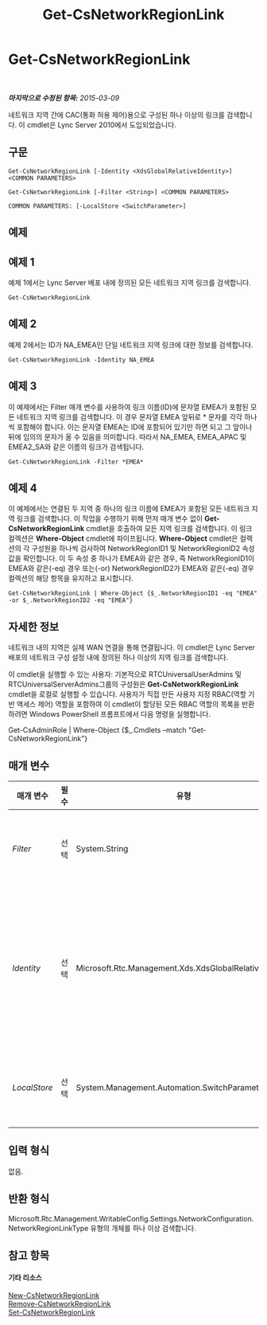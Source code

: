 ﻿---
title: Get-CsNetworkRegionLink
TOCTitle: Get-CsNetworkRegionLink
ms:assetid: dc5cb988-13e2-4af4-8b36-0aaa58ebf1c5
ms:mtpsurl: https://technet.microsoft.com/ko-kr/library/Gg398972(v=OCS.15)
ms:contentKeyID: 49305241
ms.date: 08/10/2015
mtps_version: v=OCS.15
ms.translationtype: HT
---

# Get-CsNetworkRegionLink

 

_**마지막으로 수정된 항목:** 2015-03-09_

네트워크 지역 간에 CAC(통화 허용 제어)용으로 구성된 하나 이상의 링크를 검색합니다. 이 cmdlet은 Lync Server 2010에서 도입되었습니다.

## 구문

    Get-CsNetworkRegionLink [-Identity <XdsGlobalRelativeIdentity>] <COMMON PARAMETERS>

    Get-CsNetworkRegionLink [-Filter <String>] <COMMON PARAMETERS>

    COMMON PARAMETERS: [-LocalStore <SwitchParameter>]

## 예제

## 예제 1

예제 1에서는 Lync Server 배포 내에 정의된 모든 네트워크 지역 링크를 검색합니다.

    Get-CsNetworkRegionLink

## 예제 2

예제 2에서는 ID가 NA\_EMEA인 단일 네트워크 지역 링크에 대한 정보를 검색합니다.

    Get-CsNetworkRegionLink -Identity NA_EMEA

## 예제 3

이 예제에서는 Filter 매개 변수를 사용하여 링크 이름(ID)에 문자열 EMEA가 포함된 모든 네트워크 지역 링크를 검색합니다. 이 경우 문자열 EMEA 앞뒤로 \* 문자를 각각 하나씩 포함해야 합니다. 이는 문자열 EMEA는 ID에 포함되어 있기만 하면 되고 그 앞이나 뒤에 임의의 문자가 올 수 있음을 의미합니다. 따라서 NA\_EMEA, EMEA\_APAC 및 EMEA2\_SA와 같은 이름의 링크가 검색됩니다.

    Get-CsNetworkRegionLink -Filter *EMEA*

## 예제 4

이 예제에서는 연결된 두 지역 중 하나의 링크 이름에 EMEA가 포함된 모든 네트워크 지역 링크를 검색합니다. 이 작업을 수행하기 위해 먼저 매개 변수 없이 **Get-CsNetworkRegionLink** cmdlet을 호출하여 모든 지역 링크를 검색합니다. 이 링크 컬렉션은 **Where-Object** cmdlet에 파이프됩니다. **Where-Object** cmdlet은 컬렉션의 각 구성원을 하나씩 검사하여 NetworkRegionID1 및 NetworkRegionID2 속성 값을 확인합니다. 이 두 속성 중 하나가 EMEA와 같은 경우, 즉 NetworkRegionID1이 EMEA와 같은(-eq) 경우 또는(-or) NetworkRegionID2가 EMEA와 같은(-eq) 경우 컬렉션의 해당 항목을 유지하고 표시합니다.

    Get-CsNetworkRegionLink | Where-Object {$_.NetworkRegionID1 -eq "EMEA" -or $_.NetworkRegionID2 -eq "EMEA"}

## 자세한 정보

네트워크 내의 지역은 실제 WAN 연결을 통해 연결됩니다. 이 cmdlet은 Lync Server 배포의 네트워크 구성 설정 내에 정의된 하나 이상의 지역 링크를 검색합니다.

이 cmdlet을 실행할 수 있는 사용자: 기본적으로 RTCUniversalUserAdmins 및 RTCUniversalServerAdmins그룹의 구성원은 **Get-CsNetworkRegionLink** cmdlet을 로컬로 실행할 수 있습니다. 사용자가 직접 만든 사용자 지정 RBAC(역할 기반 액세스 제어) 역할을 포함하여 이 cmdlet이 할당된 모든 RBAC 역할의 목록을 반환하려면 Windows PowerShell 프롬프트에서 다음 명령을 실행합니다.

Get-CsAdminRole | Where-Object {$\_.Cmdlets –match "Get-CsNetworkRegionLink"}

## 매개 변수


<table>
<colgroup>
<col style="width: 25%" />
<col style="width: 25%" />
<col style="width: 25%" />
<col style="width: 25%" />
</colgroup>
<thead>
<tr class="header">
<th>매개 변수</th>
<th>필수</th>
<th>유형</th>
<th>설명</th>
</tr>
</thead>
<tbody>
<tr class="odd">
<td><p><em>Filter</em></p></td>
<td><p>선택</p></td>
<td><p>System.String</p></td>
<td><p>와일드카드 문자열과 일치하는 ID 값을 기준으로 네트워크 링크를 검색하는 데 사용되는 와일드카드 문자열을 적용합니다.</p></td>
</tr>
<tr class="even">
<td><p><em>Identity</em></p></td>
<td><p>선택</p></td>
<td><p>Microsoft.Rtc.Management.Xds.XdsGlobalRelativeIdentity</p></td>
<td><p>검색할 네트워크 지역 링크의 고유 식별자입니다. 네트워크 지역 링크는 전역 범위에서만 만들어지므로 이 식별자는 범위를 지정할 필요가 없습니다. 대신 이 식별자는 해당 링크를 식별하는 고유 이름 문자열을 포함합니다. 이 값은 NetworkRegionLinkID와 같습니다.</p></td>
</tr>
<tr class="odd">
<td><p><em>LocalStore</em></p></td>
<td><p>선택</p></td>
<td><p>System.Management.Automation.SwitchParameter</p></td>
<td><p>중앙 관리 저장소 자체가 아니라 중앙 관리 저장소의 로컬 복제본에서 네트워크 지역 링크 정보를 검색합니다.</p></td>
</tr>
</tbody>
</table>


## 입력 형식

없음.

## 반환 형식

Microsoft.Rtc.Management.WritableConfig.Settings.NetworkConfiguration.NetworkRegionLinkType 유형의 개체를 하나 이상 검색합니다.

## 참고 항목

#### 기타 리소스

[New-CsNetworkRegionLink](new-csnetworkregionlink.md)  
[Remove-CsNetworkRegionLink](remove-csnetworkregionlink.md)  
[Set-CsNetworkRegionLink](set-csnetworkregionlink.md)

